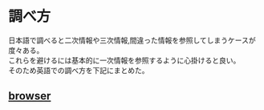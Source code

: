 # 調べ方
日本語で調べると二次情報や三次情報,間違った情報を参照してしまうケースが度々ある。  
これらを避けるには基本的に一次情報を参照するように心掛けると良い。  
そのため英語での調べ方を下記にまとめた。  

## [browser](./browser.md)